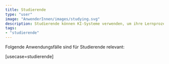 ```yaml
---
title: Studierende
type: "user"
image: "AnwenderInnen/images/studying.svg"
description: Studierende können KI-Systeme verwenden, um ihre Lernprozesse zu verbessern und effizienter zu studieren.
tags:
- "studierende"
---
```


Folgende Anwendungsfälle sind für Studierende relevant:


[usecase=studierende]
